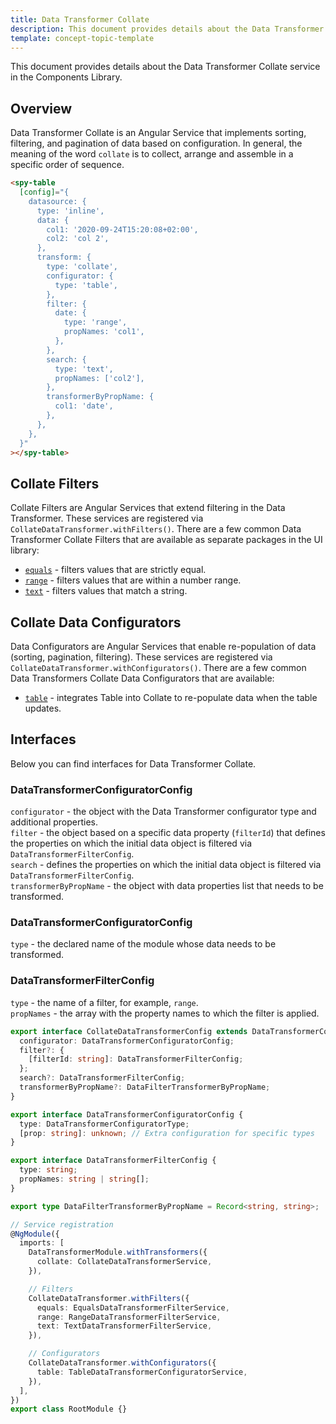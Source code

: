 ```yaml
---
title: Data Transformer Collate
description: This document provides details about the Data Transformer Collate service in the Components Library.
template: concept-topic-template
---
```



This document provides details about the Data Transformer Collate service in the Components Library.

## Overview

Data Transformer Collate is an Angular Service that implements sorting, filtering, and pagination of data based on configuration.
In general, the meaning of the word `collate` is to collect, arrange and assemble in a specific order of sequence.

```html
<spy-table
  [config]="{
    datasource: {
      type: 'inline',
      data: {
        col1: '2020-09-24T15:20:08+02:00',
        col2: 'col 2',
      },                                                     
      transform: {
        type: 'collate',
        configurator: {
          type: 'table',
        },
        filter: {
          date: {
            type: 'range',
            propNames: 'col1',
          },
        },
        search: {
          type: 'text',
          propNames: ['col2'],
        },
        transformerByPropName: {
          col1: 'date',
        },  
      },
    },
  }"
></spy-table>
```

## Collate Filters

Collate Filters are Angular Services that extend filtering in the Data Transformer.
These services are registered via `CollateDataTransformer.withFilters()`.
There are a few common Data Transformer Collate Filters that are available as separate packages in the UI library:

  - [`equals`](/docs/marketplace/dev/front-end/ui-components-library/data-transformers/collate/filters/equals.html) - filters values that are strictly equal.
  - [`range`](/docs/marketplace/dev/front-end/ui-components-library/data-transformers/collate/filters/range.html) - filters values that are within a number range.
  - [`text`](/docs/marketplace/dev/front-end/ui-components-library/data-transformers/collate/filters/text.html) - filters values that match a string.

## Collate Data Configurators

Data Configurators are Angular Services that enable re-population of data (sorting, pagination, filtering).
These services are registered via `CollateDataTransformer.withConfigurators()`.
There are a few common Data Transformers Collate Data Configurators that are available:

  - [`table`](/docs/marketplace/dev/front-end/ui-components-library/data-transformers/collate/data-configurators/table.html) - integrates Table into Collate to re-populate data when the table updates.

## Interfaces

Below you can find interfaces for Data Transformer Collate.

### DataTransformerConfiguratorConfig
`configurator` - the object with the Data Transformer configurator type and additional properties.  
`filter` - the object based on a specific data property (`filterId`) that defines the properties on which the initial data object is filtered via `DataTransformerFilterConfig`.    
`search` - defines the properties on which the initial data object is filtered via `DataTransformerFilterConfig`.  
`transformerByPropName` - the object with data properties list that needs to be transformed.  

### DataTransformerConfiguratorConfig
`type` - the declared name of the module whose data needs to be transformed.  

### DataTransformerFilterConfig
`type` - the name of a filter, for example, `range`.  
`propNames` - the array with the property names to which the filter is applied.

```ts
export interface CollateDataTransformerConfig extends DataTransformerConfig {
  configurator: DataTransformerConfiguratorConfig;
  filter?: {
    [filterId: string]: DataTransformerFilterConfig;
  };
  search?: DataTransformerFilterConfig;
  transformerByPropName?: DataFilterTransformerByPropName;
}

export interface DataTransformerConfiguratorConfig {
  type: DataTransformerConfiguratorType;
  [prop: string]: unknown; // Extra configuration for specific types
}

export interface DataTransformerFilterConfig {
  type: string;
  propNames: string | string[];
}

export type DataFilterTransformerByPropName = Record<string, string>;

// Service registration
@NgModule({
  imports: [
    DataTransformerModule.withTransformers({
      collate: CollateDataTransformerService,
    }),

    // Filters
    CollateDataTransformer.withFilters({
      equals: EqualsDataTransformerFilterService,
      range: RangeDataTransformerFilterService,
      text: TextDataTransformerFilterService,
    }),

    // Configurators
    CollateDataTransformer.withConfigurators({
      table: TableDataTransformerConfiguratorService,
    }),
  ],
})
export class RootModule {}
```
